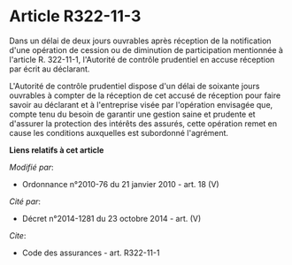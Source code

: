 # Article R322-11-3

Dans un délai de deux jours ouvrables après réception de la notification d'une opération de cession ou de diminution de
participation mentionnée à l'article R. 322-11-1, l'Autorité de contrôle prudentiel en accuse réception par écrit au
déclarant. 

L'Autorité de contrôle prudentiel dispose d'un délai de soixante jours ouvrables à compter de la réception de cet accusé de
réception pour faire savoir au déclarant et à l'entreprise visée par l'opération envisagée que, compte tenu du besoin de
garantir une gestion saine et prudente et d'assurer la protection des intérêts des assurés, cette opération remet en cause
les conditions auxquelles est subordonné l'agrément.

**Liens relatifs à cet article**

_Modifié par_:

  - Ordonnance n°2010-76 du 21 janvier 2010 - art. 18 (V)

_Cité par_:

  - Décret n°2014-1281 du 23 octobre 2014 - art. (V)

_Cite_:

  - Code des assurances - art. R322-11-1
